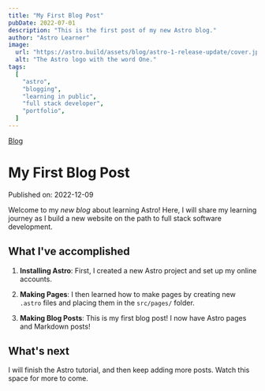 ```yaml
---
title: "My First Blog Post"
pubDate: 2022-07-01
description: "This is the first post of my new Astro blog."
author: "Astro Learner"
image:
  url: "https://astro.build/assets/blog/astro-1-release-update/cover.jpeg"
  alt: "The Astro logo with the word One."
tags:
  [
    "astro",
    "blogging",
    "learning in public",
    "full stack developer",
    "portfolio",
  ]
---
```


<a href="/blog/">Blog</a>

# My First Blog Post

Published on: 2022-12-09

Welcome to my _new blog_ about learning Astro! Here, I will share my learning journey as I build a new website on the path to full stack software development.

## What I've accomplished

1. **Installing Astro**: First, I created a new Astro project and set up my online accounts.

2. **Making Pages**: I then learned how to make pages by creating new `.astro` files and placing them in the `src/pages/` folder.

3. **Making Blog Posts**: This is my first blog post! I now have Astro pages and Markdown posts!

## What's next

I will finish the Astro tutorial, and then keep adding more posts. Watch this space for more to come.
